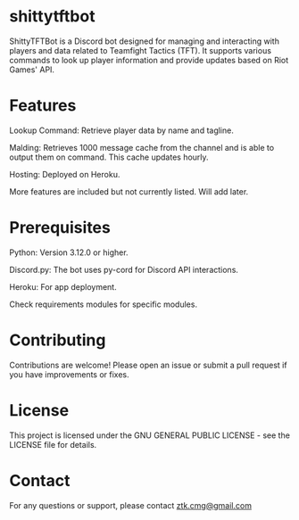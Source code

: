 # shittytftbot

ShittyTFTBot is a Discord bot designed for managing and interacting with players and data related to Teamfight Tactics (TFT). It supports various commands to look up player information and provide updates based on Riot Games' API.

# Features

Lookup Command: Retrieve player data by name and tagline.

Malding: Retrieves 1000 message cache from the channel and is able to output them on command. This cache updates hourly.

Hosting: Deployed on Heroku.

More features are included but not currently listed. Will add later.

# Prerequisites

Python: Version 3.12.0 or higher.

Discord.py: The bot uses py-cord for Discord API interactions.

Heroku: For app deployment.

Check requirements modules for specific modules.

# Contributing
Contributions are welcome! Please open an issue or submit a pull request if you have improvements or fixes.

# License
This project is licensed under the GNU GENERAL PUBLIC LICENSE - see the LICENSE file for details.

# Contact
For any questions or support, please contact ztk.cmg@gmail.com